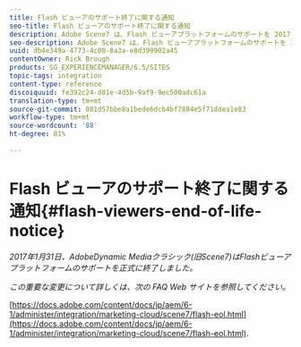 ```yaml
---
title: Flash ビューアのサポート終了に関する通知
seo-title: Flash ビューアのサポート終了に関する通知
description: Adobe Scene7 は、Flash ビューアプラットフォームのサポートを 2017 年 1 月 31 日に正式に終了します。
seo-description: Adobe Scene7 は、Flash ビューアプラットフォームのサポートを 2017 年 1 月 31 日に正式に終了します。
uuid: db4e349a-4773-4c08-8a3a-e8d399902a45
contentOwner: Rick Brough
products: SG_EXPERIENCEMANAGER/6.5/SITES
topic-tags: integration
content-type: reference
discoiquuid: fe392c24-d01e-4d5b-9af9-9ec500adc61a
translation-type: tm+mt
source-git-commit: 801d57bbe8a1bede6dcb4bf7884e5f71ddea1e83
workflow-type: tm+mt
source-wordcount: '88'
ht-degree: 81%

---
```



# Flash ビューアのサポート終了に関する通知{#flash-viewers-end-of-life-notice}

*2017年1月31日、AdobeDynamic Mediaクラシック(旧Scene7)はFlashビューアプラットフォームのサポートを正式に終了しました。*

*この重要な変更について詳しくは、次の FAQ Web サイトを参照してください。*

[https://docs.adobe.com/content/docs/jp/aem/6-1/administer/integration/marketing-cloud/scene7/flash-eol.html](https://docs.adobe.com/content/docs/jp/aem/6-1/administer/integration/marketing-cloud/scene7/flash-eol.html).
